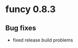 <!-- NEWS.md is generated from NEWS.Rmd. Please edit that file -->
funcy 0.8.3
============

Bug fixes
-----------------

-  fixed release build problems




